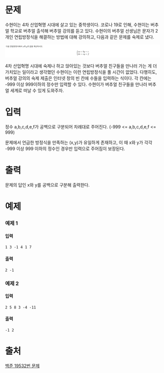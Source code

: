 # 문제
수현이는 4차 산업혁명 시대에 살고 있는 중학생이다. 코로나 19로 인해, 수현이는 버추얼 학교로 버추얼 출석해 버추얼 강의를 듣고 있다. 수현이의 버추얼 선생님은 문자가 2개인 연립방정식을 해결하는 방법에 대해 강의하고, 다음과 같은 문제를 숙제로 냈다.

![](연립방정식.png)

4차 산업혁명 시대에 숙제나 하고 앉아있는 것보다 버추얼 친구들을 만나러 가는 게 더 가치있는 일이라고 생각했던 수현이는 이런 연립방정식을 풀 시간이 없었다. 다행히도, 버추얼 강의의 숙제 제출은 인터넷 창의 빈 칸에 수들을 입력하는 식이다. 각 칸에는 -999 이상 999이하의 정수만 입력할 수 있다. 수현이가 버추얼 친구들을 만나러 버추얼 세계로 떠날 수 있게 도와주자.


# 입력
정수
a,b,c,d,e,f가 공백으로 구분되어 차례대로 주어진다. (-999 <= a,b,c,d,e,f <= 999)

문제에서 언급한 방정식을 만족하는 (x,y)가 유일하게 존재하고, 이 때 x와 y가 각각 -999 이상 999 이하의 정수인 경우만 입력으로 주어짐이 보장된다.

# 출력
문제의 답인 x와 y를 공백으로 구분해 출력한다.

# 예제
### 예제 1
#### 입력 
```
1 3 -1 4 1 7
```
#### 출력
```
2 -1
```
### 예제 2
#### 입력 
```
2 5 8 3 -4 -11
```
#### 출력
```
-1 2
```

# 출처
[백준 19532번 문제](https://www.acmicpc.net/problem/19532)



